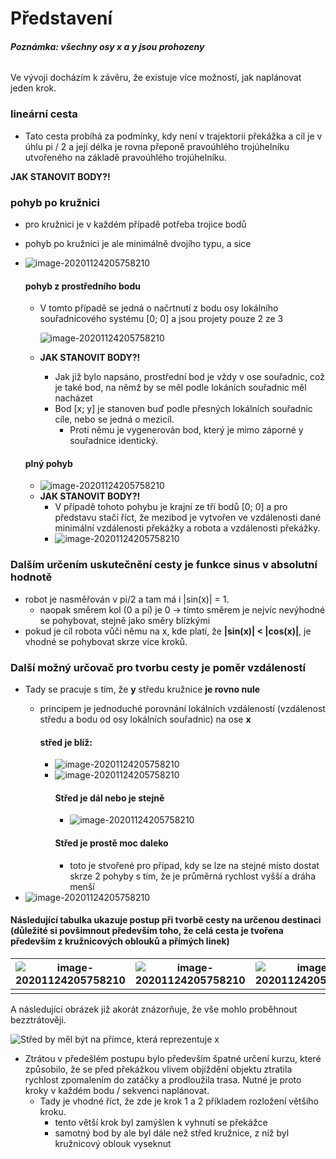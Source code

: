# Představení

<h6><b> Poznámka: všechny osy x a y jsou prohozeny</b> </h6>

Ve vývoji docházím k závěru, že existuje více možností, jak naplánovat jeden krok.

### lineární cesta

- Tato cesta probíhá za podmínky, kdy není v trajektorii překážka a cíl je v úhlu pi / 2 a její délka je rovna přeponě pravoúhlého trojúhelníku utvořeného na základě pravoúhlého trojúhelníku.

**JAK STANOVIT BODY?!**

### pohyb po kružnici

- pro kružnici je v každém případě potřeba trojice bodů

- pohyb po kružnici je ale minimálně dvojího typu, a sice

- <img src="./kruznice_2.svg" alt="image-20201124205758210" style="zoom:100%; margin-left:0%; background-color: #fff1; border-radius: 5%;" />

  #### pohyb z prostředního bodu

   - V tomto případě se jedná o načrtnutí z bodu osy lokálního souřadnicového systému [0; 0]
      a jsou projety pouze 2 ze 3
      
      <img src="./kruznice_1.svg" alt="image-20201124205758210" style="zoom:120 %; background-color: #fff1; border-radius: 5%;" />
      
  - **JAK STANOVIT BODY?!**

    - Jak již bylo napsáno, prostřední bod je vždy v ose souřadnic, což je také bod, na němž by se měl podle lokáních souřadnic měl nacházet
    - Bod [x; y] je stanoven buď podle přesných lokálních souřadnic cíle, nebo se jedná o mezicíl.
      - Proti němu je vygenerován bod, který je mimo záporné y souřadnice identický.

  #### plný pohyb

  - <img src="./kruznice_3.svg" alt="image-20201124205758210" style="zoom:120 %; background-color: #fff1; border-radius: 5%;" />
  - **JAK STANOVIT BODY?!**
    - V případě tohoto pohybu je krajní ze tří bodů [0; 0] a pro představu stačí říct, že mezibod je vytvořen ve vzdálenosti dané minimální vzdálenosti překážky a robota a vzdálenosti překážky.
    - <img src="./kruznice_4.svg" alt="image-20201124205758210" style="zoom:120 %; background-color: #fff1; border-radius: 5%;" />

### Dalším určením uskutečnění cesty je funkce sinus v absolutní hodnotě

- robot je nasměřován v pi/2 a tam má i |sin(x)| = 1.
  - naopak směrem kol (0 a pí) je 0 → tímto směrem je nejvíc nevýhodné se pohybovat, stejně jako směry blízkými
- pokud je cíl robota vůči němu na x, kde platí, že **|sin(x)| < |cos(x)|**, je vhodné se pohybovat skrze více kroků.

### Další možný určovač pro tvorbu cesty je poměr vzdáleností 

- Tady se pracuje s tím, že **y** středu kružnice **je rovno nule**

  - principem je jednoduché porovnání lokálních vzdáleností (vzdálenost středu a bodu od osy lokálních souřadnic) na ose **x**

    #### střed je blíž:

    - <img src="./kruznice_5.svg" alt="image-20201124205758210" style="zoom:100 %; background-color: #fff1; border-radius: 5%;" />

    - <img src="./kruznice_6.svg" alt="image-20201124205758210" style="zoom:100 %; background-color: #fff1; border-radius: 5%;" />

      #### Střed je dál nebo je stejně

      - <img src="./kruznice_7.svg" alt="image-20201124205758210" style="zoom:100 %; background-color: #fff1; border-radius: 5%;" />

      #### Střed je prostě moc daleko

      - toto je stvořené pro případ, kdy se lze na stejné místo dostat skrze 2 pohyby s tím, že je průměrná rychlost vyšší a dráha menší
- <img src="./kruznice_10.svg" alt="image-20201124205758210" style="zoom:110 %; background-color: #fff1; border-radius: 5%;" />

#### Následující tabulka ukazuje postup při tvorbě cesty na určenou destinaci (důležité si povšimnout především toho, že celá cesta je tvořena především z kružnicových oblouků a přímých linek)

| <img src="./kruznice_12.svg" alt="image-20201124205758210" style="zoom:70 %; background-color: #fff1; border-radius: 5%;" /> | <img src="./kruznice_13.svg" alt="image-20201124205758210" style="zoom:70 %; background-color: #fff1; border-radius: 5%;" /> | <img src="./kruznice_14.svg" alt="image-20201124205758210" style="zoom:70 %; background-color: #fff1; border-radius: 5%;" /> | <img src="./kruznice_15.svg" alt="image-20201124205758210" style="zoom:70 %; background-color: #fff1; border-radius: 5%;" /> |
| ------------------------------------------------------------ | ------------------------------------------------------------ | ------------------------------------------------------------ | ------------------------------------------------------------ |
|                                                              |

A následující obrázek již akorát znázorňuje, že vše mohlo proběhnout bezztrátověji.

<img src="./kruznice_16.svg" alt="Střed by měl být na přímce, která reprezentuje x" style="zoom:100%; background-color: #fff1; border-radius: 5 %; background-color: #fff1; border-radius: 5%;" />

- Ztrátou v předešlém postupu bylo především špatné určení kurzu, které způsobilo, že se před překážkou vlivem objíždění objektu ztratila rychlost zpomalením do zatáčky a prodloužila trasa. Nutné je proto kroky v každém bodu / sekvenci naplánovat.
  - Tady je vhodné říct, že zde je krok 1 a 2 příkladem rozložení většího kroku.
    - tento větší krok byl zamýšlen k vyhnutí se překážce
    - samotný bod by ale byl dále než střed kružnice, z níž byl kružnicový oblouk vyseknut

